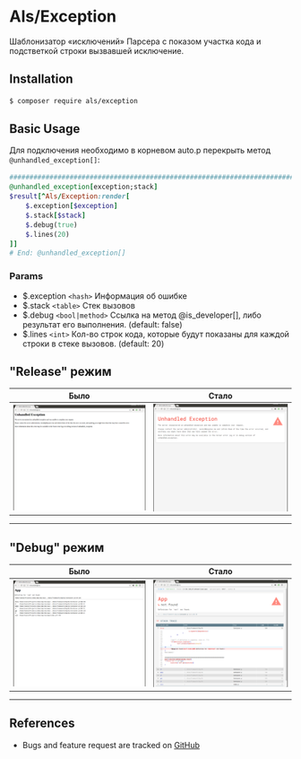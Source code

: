 # Als/Exception

Шаблонизатор «исключений» Парсера с показом участка кода и подстветкой строки вызвавшей исключение.


## Installation

```bash
$ composer require als/exception
```


## Basic Usage

Для подключения необходимо в корневом auto.p перекрыть метод `@unhandled_exception[]`:

```ruby
###############################################################################
@unhandled_exception[exception;stack]
$result[^Als/Exception:render[
	$.exception[$exception]
	$.stack[$stack]
	$.debug(true)
	$.lines(20)
]]
# End: @unhandled_exception[]
```

### Params

* $.exception `<hash>` Информация об ошибке
* $.stack `<table>` Стек вызовов
* $.debug `<bool|method>` Ссылка на метод @is_developer[], либо результат его выполнения. (default: false)
* $.lines `<int>` Кол-во строк кода, которые будут показаны для каждой строки в стеке вызовов. (default: 20)



## "Release" режим
| Было | Стало |
| :---------: | :---------------: |
| [![Стандартный вывод: Release](doc/img/default.release.png)](doc/img/default.release.png) | [![Шаблонизированный вывод: Release](doc/img/templated.release.png)](doc/img/templated.release.png) |

---

## "Debug" режим
| Было | Стало |
| :---------: | :---------------: |
| [![Стандартный вывод: Debug](doc/img/default.debug.png)](doc/img/default.debug.png) | [![Шаблонизированный вывод: Debug](doc/img/templated.debug.png)](doc/img/templated.debug.png) |

---


## References

- Bugs and feature request are tracked on [GitHub](https://github.com/parser3/als.exception/issues)
